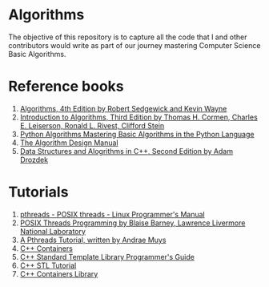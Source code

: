 Algorithms
==========

The objective of this repository is to capture all the code that I and other contributors would write as part of our journey mastering Computer Science Basic Algorithms.

Reference books
===============
1. [Algorithms, 4th Edition by Robert Sedgewick and Kevin Wayne](http://algs4.cs.princeton.edu/home/)
2. [Introduction to Algorithms, Third Edition by Thomas H. Cormen, Charles E. Leiserson, Ronald L. Rivest, Clifford Stein](http://mitpress.mit.edu/books/introduction-algorithms)
3. [Python Algorithms Mastering Basic Algorithms in the Python Language](http://www.apress.com/9781430232377/)
4. [The Algorithm Design Manual](http://www.algorist.com/)
5. [Data Structures and Alogrithms in C++, Second Edition by Adam Drozdek](http://www.mathcs.duq.edu/drozdek/)

Tutorials
=========
1. [pthreads - POSIX threads - Linux Programmer's Manual](http://man7.org/linux/man-pages/man7/pthreads.7.html)
2. [POSIX Threads Programming by Blaise Barney, Lawrence Livermore National Laboratory](https://computing.llnl.gov/tutorials/pthreads/)
3. [A Pthreads Tutorial, written by Andrae Muys](http://www.cs.nmsu.edu/~jcook/Tools/pthreads/pthreads.html)
4. [C++ Containers](http://www.cplusplus.com/reference/stl/)
5. [C++ Standard Template Library Programmer's Guide](https://www.sgi.com/tech/stl/)
6. [C++ STL Tutorial](http://www.tutorialspoint.com/cplusplus/cpp_stl_tutorial.htm)
7. [C++ Containers Library](http://en.cppreference.com/w/cpp/container)
